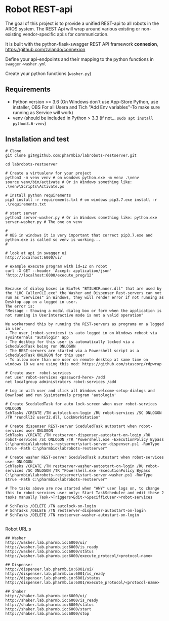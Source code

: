 # Robot REST-api
The goal of this project is to provide a unified REST-api to all robots in the AROS system. The REST Api will wrap around various existing or non-existing vendor-specific api:s for communication.

It is built with the python-flask-swagger REST API framework **connexion**, https://github.com/zalando/connexion

Define your api-endpoints and their mapping to the python functions in `swagger-washer.yml`

Create your python functions (`washer.py`)

## Requirements
- Python version >= 3.6 (On Windows don´t use App-Store Python, use installer, OBS For all Usera and Tich "Add Env variables"-To make sure running as Service will work)
- venv (should be included in Python > 3.3 (if not... `sudo apt install python3.6-venv`)

## Installation and test
```
# Clone
git clone git@github.com:pharmbio/labrobots-restserver.git

cd labrobots-restserver

# Create a virtualenv for your project
python3 -m venv venv # on wondows python.exe -m venv .\venv
source venv/bin/activate # Or in Windows something like: .\venv\Scripts\Activate.ps

# Install python requirements
pip3 install -r requirements.txt # on windows pip3.7.exe install -r .\requirements.txt

# start server
python3 server-washer.py # Or in Windows something like: python.exe server-washer.py # The one on venv

#
# OBS in windows it is very important that correct pip3.7.exe and python.exe is called so venv is working...
#

# look at api in swagger ui
http://localhost:6000/ui/

# example execute program with id=12 on robot
curl -X GET --header 'Accept: application/json' 'http://localhost:6000/execute_prog/12'


Because of dialog boxes in BioTek "BTILHCRunner.dll" that are used by the "LHC_CallerCLI.exe" the Washer and Dispenser Rest-servers can not run as "Services" in Windows, they will render error if not running as Desktop app on a logged in user.
The error is:
"Message - Showing a modal dialog box or form when the application is not running in UserInteractive mode is not a valid operation"

We workaround this by running the REST-servers as programs on a logged in user.
- The user (robot-services) is auto logged in on Windows reboot via sysinternals "autologin" app
- The desktop for this user is automatically locked via a ScheduledTask being run ONLOGON
- The REST-servers are started via a Powershell script as a ScheduledTask ONLOGON for this user
- To allow more than one user on remote desktop at same time on windows 10 we are using this mod: https://github.com/stascorp/rdpwrap

# Create user  robot-services
net user robot-services <password-here> /add
net localgroup administrators robot-services /add

# Log in with user and click all Windows welcome-setup-dialogs and Download and run Sysinternals program 'autologin'

# Create SceduledTask for auto lock-screen when user robot-services ONLOGON
SchTasks /CREATE /TN autolock-on-login /RU robot-services /SC ONLOGON /TR "rundll32 user32.dll, LockWorkStation"

# Create dispenser REST-server SceduledTask autostart when robot-services user ONLOGON
SchTasks /CREATE /TN restserver-dispenser-autostart-on-login /RU robot-services /SC ONLOGON /TR "Powershell.exe -ExecutionPolicy Bypass C:\pharmbio\labrobots-restserver\start-server-dispenser.ps1 -RunType $true -Path C:\pharmbio\labrobots-restserver"

# Create washer REST-server SceduledTask autostart when robot-services user ONLOGON
SchTasks /CREATE /TN restserver-washer-autostart-on-login /RU robot-services /SC ONLOGON /TR "Powershell.exe -ExecutionPolicy Bypass C:\pharmbio\labrobots-restserver\start-server-washer.ps1 -RunType $true -Path C:\pharmbio\labrobots-restserver"

# The tasks above are now started when "ANY" user logs on, to change this to robot-services user only: Start TaskScheduler and edit these 2 tasks manually Task->Triggers>Edit->SpecifficUser->robot-services

# SchTasks /DELETE /TN autolock-on-login
# SchTasks /DELETE /TN restserver-dispenser-autostart-on-login
# SchTasks /DELETE /TN restserver-washer-autostart-on-login
 
```
Robot URL:s
```
## Washer
http://washer.lab.pharmb.io:6000/ui/
http://washer.lab.pharmb.io:6000/is_ready
http://washer.lab.pharmb.io:6000/status
http://washer.lab.pharmb.io:6000/execute_protocol/<protocol-name>

## Dispenser
http://dispenser.lab.pharmb.io:6001/ui/
http://dispenser.lab.pharmb.io:6001/is_ready
http://dispenser.lab.pharmb.io:6001/status
http://dispenser.lab.pharmb.io:6001/execute_protocol/<protocol-name> 

## Shaker
http://shaker.lab.pharmb.io:6000/ui/
http://shaker.lab.pharmb.io:6000/is_ready
http://shaker.lab.pharmb.io:6000/status
http://shaker.lab.pharmb.io:6000/start
http://shaker.lab.pharmb.io:6000/stop

```



